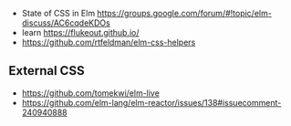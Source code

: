 - State of CSS in Elm https://groups.google.com/forum/#!topic/elm-discuss/AC6cqdeKDOs
- learn https://flukeout.github.io/
- https://github.com/rtfeldman/elm-css-helpers

## External CSS

- https://github.com/tomekwi/elm-live
- https://github.com/elm-lang/elm-reactor/issues/138#issuecomment-240940888
